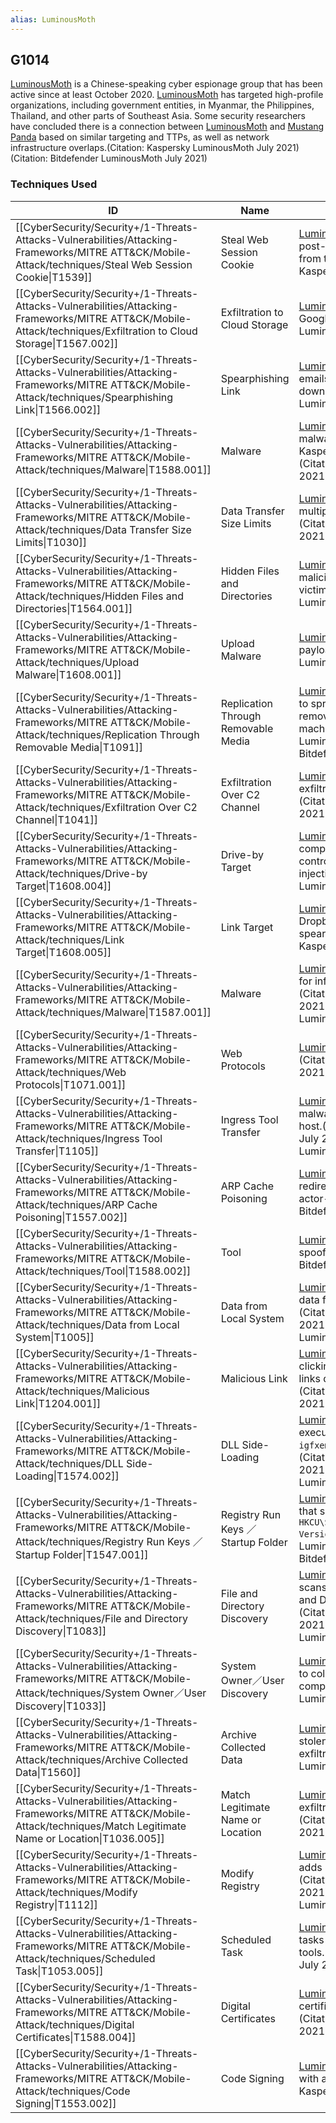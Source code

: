```yaml
---
alias: LuminousMoth
---
```


## G1014

[LuminousMoth](https://attack.mitre.org/groups/G1014) is a Chinese-speaking cyber espionage group that has been active since at least October 2020. [LuminousMoth](https://attack.mitre.org/groups/G1014) has targeted high-profile organizations, including government entities, in Myanmar, the Philippines, Thailand, and other parts of Southeast Asia. Some security researchers have concluded there is a connection between [LuminousMoth](https://attack.mitre.org/groups/G1014) and [Mustang Panda](https://attack.mitre.org/groups/G0129) based on similar targeting and TTPs, as well as network infrastructure overlaps.(Citation: Kaspersky LuminousMoth July 2021)(Citation: Bitdefender LuminousMoth July 2021)


### Techniques Used

| ID | Name | Use |
| --- | --- | --- |
| [[CyberSecurity/Security+/1-Threats-Attacks-Vulnerabilities/Attacking-Frameworks/MITRE ATT&CK/Mobile-Attack/techniques/Steal Web Session Cookie\|T1539]] | Steal Web Session Cookie | [LuminousMoth](https://attack.mitre.org/groups/G1014) has used an unnamed post-exploitation tool to steal cookies from the Chrome browser.(Citation: Kaspersky LuminousMoth July 2021) |
| [[CyberSecurity/Security+/1-Threats-Attacks-Vulnerabilities/Attacking-Frameworks/MITRE ATT&CK/Mobile-Attack/techniques/Exfiltration to Cloud Storage\|T1567.002]] | Exfiltration to Cloud Storage | [LuminousMoth](https://attack.mitre.org/groups/G1014) has exfiltrated data to Google Drive.(Citation: Bitdefender LuminousMoth July 2021) |
| [[CyberSecurity/Security+/1-Threats-Attacks-Vulnerabilities/Attacking-Frameworks/MITRE ATT&CK/Mobile-Attack/techniques/Spearphishing Link\|T1566.002]] | Spearphishing Link | [LuminousMoth](https://attack.mitre.org/groups/G1014) has sent spearphishing emails containing a malicious Dropbox download link.(Citation: Kaspersky LuminousMoth July 2021) |
| [[CyberSecurity/Security+/1-Threats-Attacks-Vulnerabilities/Attacking-Frameworks/MITRE ATT&CK/Mobile-Attack/techniques/Malware\|T1588.001]] | Malware | [LuminousMoth](https://attack.mitre.org/groups/G1014) has obtained and used malware such as [Cobalt Strike](https://attack.mitre.org/software/S0154).(Citation: Kaspersky LuminousMoth July 2021)(Citation: Bitdefender LuminousMoth July 2021) |
| [[CyberSecurity/Security+/1-Threats-Attacks-Vulnerabilities/Attacking-Frameworks/MITRE ATT&CK/Mobile-Attack/techniques/Data Transfer Size Limits\|T1030]] | Data Transfer Size Limits | [LuminousMoth](https://attack.mitre.org/groups/G1014) has split archived files into multiple parts to bypass a 5MB limit.(Citation: Bitdefender LuminousMoth July 2021) |
| [[CyberSecurity/Security+/1-Threats-Attacks-Vulnerabilities/Attacking-Frameworks/MITRE ATT&CK/Mobile-Attack/techniques/Hidden Files and Directories\|T1564.001]] | Hidden Files and Directories | [LuminousMoth](https://attack.mitre.org/groups/G1014) has used malware to store malicious binaries in hidden directories on victim's USB drives.(Citation: Kaspersky LuminousMoth July 2021) |
| [[CyberSecurity/Security+/1-Threats-Attacks-Vulnerabilities/Attacking-Frameworks/MITRE ATT&CK/Mobile-Attack/techniques/Upload Malware\|T1608.001]] | Upload Malware | [LuminousMoth](https://attack.mitre.org/groups/G1014) has hosted malicious payloads on Dropbox.(Citation: Kaspersky LuminousMoth July 2021) |
| [[CyberSecurity/Security+/1-Threats-Attacks-Vulnerabilities/Attacking-Frameworks/MITRE ATT&CK/Mobile-Attack/techniques/Replication Through Removable Media\|T1091]] | Replication Through Removable Media | [LuminousMoth](https://attack.mitre.org/groups/G1014) has used malicious DLLs to spread malware to connected removable USB drives on infected machines.(Citation: Kaspersky LuminousMoth July 2021)(Citation: Bitdefender LuminousMoth July 2021) |
| [[CyberSecurity/Security+/1-Threats-Attacks-Vulnerabilities/Attacking-Frameworks/MITRE ATT&CK/Mobile-Attack/techniques/Exfiltration Over C2 Channel\|T1041]] | Exfiltration Over C2 Channel | [LuminousMoth](https://attack.mitre.org/groups/G1014) has used malware that exfiltrates stolen data to its C2 server.(Citation: Kaspersky LuminousMoth July 2021) |
| [[CyberSecurity/Security+/1-Threats-Attacks-Vulnerabilities/Attacking-Frameworks/MITRE ATT&CK/Mobile-Attack/techniques/Drive-by Target\|T1608.004]] | Drive-by Target | [LuminousMoth](https://attack.mitre.org/groups/G1014) has redirected compromised machines to an actor-controlled webpage through HTML injection.(Citation: Bitdefender LuminousMoth July 2021) |
| [[CyberSecurity/Security+/1-Threats-Attacks-Vulnerabilities/Attacking-Frameworks/MITRE ATT&CK/Mobile-Attack/techniques/Link Target\|T1608.005]] | Link Target | [LuminousMoth](https://attack.mitre.org/groups/G1014) has created a link to a Dropbox file that has been used in their spear-phishing operations.(Citation: Kaspersky LuminousMoth July 2021) |
| [[CyberSecurity/Security+/1-Threats-Attacks-Vulnerabilities/Attacking-Frameworks/MITRE ATT&CK/Mobile-Attack/techniques/Malware\|T1587.001]] | Malware | [LuminousMoth](https://attack.mitre.org/groups/G1014) has used unique malware for information theft and exfiltration.(Citation: Kaspersky LuminousMoth July 2021)(Citation: Bitdefender LuminousMoth July 2021) |
| [[CyberSecurity/Security+/1-Threats-Attacks-Vulnerabilities/Attacking-Frameworks/MITRE ATT&CK/Mobile-Attack/techniques/Web Protocols\|T1071.001]] | Web Protocols | [LuminousMoth](https://attack.mitre.org/groups/G1014) has used HTTP for C2.(Citation: Kaspersky LuminousMoth July 2021) |
| [[CyberSecurity/Security+/1-Threats-Attacks-Vulnerabilities/Attacking-Frameworks/MITRE ATT&CK/Mobile-Attack/techniques/Ingress Tool Transfer\|T1105]] | Ingress Tool Transfer | [LuminousMoth](https://attack.mitre.org/groups/G1014) has downloaded additional malware and tools onto a compromised host.(Citation: Kaspersky LuminousMoth July 2021)(Citation: Bitdefender LuminousMoth July 2021) |
| [[CyberSecurity/Security+/1-Threats-Attacks-Vulnerabilities/Attacking-Frameworks/MITRE ATT&CK/Mobile-Attack/techniques/ARP Cache Poisoning\|T1557.002]] | ARP Cache Poisoning | [LuminousMoth](https://attack.mitre.org/groups/G1014) has used ARP spoofing to redirect a compromised machine to an actor-controlled website.(Citation: Bitdefender LuminousMoth July 2021) |
| [[CyberSecurity/Security+/1-Threats-Attacks-Vulnerabilities/Attacking-Frameworks/MITRE ATT&CK/Mobile-Attack/techniques/Tool\|T1588.002]] | Tool | [LuminousMoth](https://attack.mitre.org/groups/G1014) has obtained an ARP spoofing tool from GitHub.(Citation: Bitdefender LuminousMoth July 2021) |
| [[CyberSecurity/Security+/1-Threats-Attacks-Vulnerabilities/Attacking-Frameworks/MITRE ATT&CK/Mobile-Attack/techniques/Data from Local System\|T1005]] | Data from Local System | [LuminousMoth](https://attack.mitre.org/groups/G1014) has collected files and data from compromised machines.(Citation: Kaspersky LuminousMoth July 2021)(Citation: Bitdefender LuminousMoth July 2021) |
| [[CyberSecurity/Security+/1-Threats-Attacks-Vulnerabilities/Attacking-Frameworks/MITRE ATT&CK/Mobile-Attack/techniques/Malicious Link\|T1204.001]] | Malicious Link | [LuminousMoth](https://attack.mitre.org/groups/G1014) has lured victims into clicking malicious Dropbox download links delivered through spearphishing.(Citation: Kaspersky LuminousMoth July 2021) |
| [[CyberSecurity/Security+/1-Threats-Attacks-Vulnerabilities/Attacking-Frameworks/MITRE ATT&CK/Mobile-Attack/techniques/DLL Side-Loading\|T1574.002]] | DLL Side-Loading | [LuminousMoth](https://attack.mitre.org/groups/G1014) has used legitimate executables such as `winword.exe` and `igfxem.exe` to side-load their malware.(Citation: Kaspersky LuminousMoth July 2021)(Citation: Bitdefender LuminousMoth July 2021) |
| [[CyberSecurity/Security+/1-Threats-Attacks-Vulnerabilities/Attacking-Frameworks/MITRE ATT&CK/Mobile-Attack/techniques/Registry Run Keys ／ Startup Folder\|T1547.001]] | Registry Run Keys ／ Startup Folder | [LuminousMoth](https://attack.mitre.org/groups/G1014) has used malicious DLLs that setup persistence in the Registry Key `HKCU\Software\Microsoft\Windows\Current Version\Run`.(Citation: Kaspersky LuminousMoth July 2021)(Citation: Bitdefender LuminousMoth July 2021) |
| [[CyberSecurity/Security+/1-Threats-Attacks-Vulnerabilities/Attacking-Frameworks/MITRE ATT&CK/Mobile-Attack/techniques/File and Directory Discovery\|T1083]] | File and Directory Discovery | [LuminousMoth](https://attack.mitre.org/groups/G1014) has used malware that scans for files in the Documents, Desktop, and Download folders and in other drives.(Citation: Kaspersky LuminousMoth July 2021)(Citation: Bitdefender LuminousMoth July 2021) |
| [[CyberSecurity/Security+/1-Threats-Attacks-Vulnerabilities/Attacking-Frameworks/MITRE ATT&CK/Mobile-Attack/techniques/System Owner／User Discovery\|T1033]] | System Owner／User Discovery | [LuminousMoth](https://attack.mitre.org/groups/G1014) has used a malicious DLL to collect the username from compromised hosts.(Citation: Bitdefender LuminousMoth July 2021) |
| [[CyberSecurity/Security+/1-Threats-Attacks-Vulnerabilities/Attacking-Frameworks/MITRE ATT&CK/Mobile-Attack/techniques/Archive Collected Data\|T1560]] | Archive Collected Data | [LuminousMoth](https://attack.mitre.org/groups/G1014) has manually archived stolen files from victim machines before exfiltration.(Citation: Bitdefender LuminousMoth July 2021) |
| [[CyberSecurity/Security+/1-Threats-Attacks-Vulnerabilities/Attacking-Frameworks/MITRE ATT&CK/Mobile-Attack/techniques/Match Legitimate Name or Location\|T1036.005]] | Match Legitimate Name or Location | [LuminousMoth](https://attack.mitre.org/groups/G1014) has disguised their exfiltration malware as `ZoomVideoApp.exe`.(Citation: Kaspersky LuminousMoth July 2021) |
| [[CyberSecurity/Security+/1-Threats-Attacks-Vulnerabilities/Attacking-Frameworks/MITRE ATT&CK/Mobile-Attack/techniques/Modify Registry\|T1112]] | Modify Registry | [LuminousMoth](https://attack.mitre.org/groups/G1014) has used malware that adds Registry keys for persistence.(Citation: Kaspersky LuminousMoth July 2021)(Citation: Bitdefender LuminousMoth July 2021) |
| [[CyberSecurity/Security+/1-Threats-Attacks-Vulnerabilities/Attacking-Frameworks/MITRE ATT&CK/Mobile-Attack/techniques/Scheduled Task\|T1053.005]] | Scheduled Task | [LuminousMoth](https://attack.mitre.org/groups/G1014) has created scheduled tasks to establish persistence for their tools.(Citation: Bitdefender LuminousMoth July 2021) |
| [[CyberSecurity/Security+/1-Threats-Attacks-Vulnerabilities/Attacking-Frameworks/MITRE ATT&CK/Mobile-Attack/techniques/Digital Certificates\|T1588.004]] | Digital Certificates | [LuminousMoth](https://attack.mitre.org/groups/G1014) has used a valid digital certificate for some of their malware.(Citation: Kaspersky LuminousMoth July 2021)  |
| [[CyberSecurity/Security+/1-Threats-Attacks-Vulnerabilities/Attacking-Frameworks/MITRE ATT&CK/Mobile-Attack/techniques/Code Signing\|T1553.002]] | Code Signing | [LuminousMoth](https://attack.mitre.org/groups/G1014) has signed their malware with a valid digital signature.(Citation: Kaspersky LuminousMoth July 2021) |

